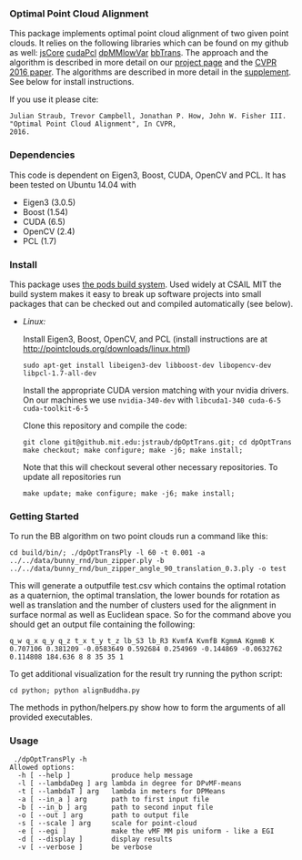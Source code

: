 ### Optimal Point Cloud Alignment 

This package implements optimal point cloud alignment of two given
point clouds. It relies on the following libraries which can be found
on my github as well:
[jsCore](https://github.com/jstraub/jsCore)
[cudaPcl](https://github.com/jstraub/cudaPcl)
[dpMMlowVar](https://github.com/jstraub/dpMMlowVar)
[bbTrans](https://github.com/jstraub/bbTrans).
The approach and the algorithm is described in more detail on our
[project page](http://www.jstraub.de/) and the [CVPR 2016 paper](http://www.jstraub.de/). The algorithms are described in more detail in the [supplement](http://www.jstraub.de/download/).
See below for install instructions.

If you use it please cite:
```
Julian Straub, Trevor Campbell, Jonathan P. How, John W. Fisher III. 
"Optimal Point Cloud Alignment", In CVPR,
2016.
```

### Dependencies
This code is dependent on Eigen3, Boost, CUDA, OpenCV and PCL.
It has been tested on Ubuntu 14.04 with 
- Eigen3 (3.0.5) 
- Boost (1.54)
- CUDA (6.5)
- OpenCV (2.4)
- PCL (1.7)

### Install

This package uses [the pods build
system](http://sourceforge.net/p/pods/home/Home/). Used widely at CSAIL
MIT the build system makes it easy to break up software projects into
small packages that can be checked out and compiled automatically (see
below).

- *Linux:* 

    Install Eigen3, Boost, OpenCV, and PCL (install instructions are at
    http://pointclouds.org/downloads/linux.html)

    ```
    sudo apt-get install libeigen3-dev libboost-dev libopencv-dev libpcl-1.7-all-dev
    ```

    Install the appropriate CUDA version matching with your nvidia
    drivers. On our machines we use `nvidia-340-dev` with
    `libcuda1-340 cuda-6-5 cuda-toolkit-6-5`

    Clone this repository and compile the code:

    ```
    git clone git@github.mit.edu:jstraub/dpOptTrans.git; cd dpOptTrans
    make checkout; make configure; make -j6; make install;
    ```
    
    Note that this will checkout several other necessary repositories.
    To update all repositories run
    
    ```
    make update; make configure; make -j6; make install;
    ```

### Getting Started

To run the BB algorithm on two point clouds run a command like this:
```
cd build/bin/; ./dpOptTransPly -l 60 -t 0.001 -a ../../data/bunny_rnd/bun_zipper.ply -b ../../data/bunny_rnd/bun_zipper_angle_90_translation_0.3.ply -o test
```
This will generate a outputfile test.csv which contains the optimal rotation as
a quaternion, the optimal translation, the lower bounds for rotation as well as
translation and the number of clusters used for the alignment in surface normal
as well as Euclidean space. So for the command above you should get an output
file containing the following:
```
q_w q_x q_y q_z t_x t_y t_z lb_S3 lb_R3 KvmfA KvmfB KgmmA KgmmB K
0.707106 0.381209 -0.0583649 0.592684 0.254969 -0.144869 -0.0632762 0.114808 184.636 8 8 35 35 1
```

To get additional visualization for the result try running the python script:
```
cd python; python alignBuddha.py
```

The methods in python/helpers.py show how to form the arguments of all provided executables.

### Usage 

```
 ./dpOptTransPly -h
Allowed options:
  -h [ --help ]          produce help message
  -l [ --lambdaDeg ] arg lambda in degree for DPvMF-means
  -t [ --lambdaT ] arg   lambda in meters for DPMeans
  -a [ --in_a ] arg      path to first input file
  -b [ --in_b ] arg      path to second input file
  -o [ --out ] arg       path to output file
  -s [ --scale ] arg     scale for point-cloud
  -e [ --egi ]           make the vMF MM pis uniform - like a EGI
  -d [ --display ]       display results
  -v [ --verbose ]       be verbose
``` 
